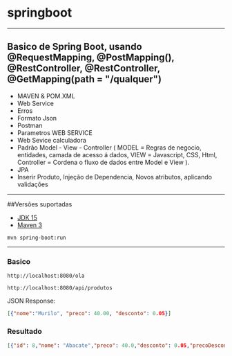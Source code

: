 # springboot
---
Basico de Spring Boot, usando @RequestMapping, @PostMapping(), @RestController, @RestController, @GetMapping(path = "/qualquer")
---
- MAVEN & POM.XML
- Web Service
- Erros
-  Formato Json
- Postman
- Parametros WEB SERVICE
- Web Sevice calculadora
- Padrão Model - View - Controller ( MODEL = Regras de negocio, entidades, camada de acesso á dados, VIEW = Javascript, CSS, Html, Controller = Cordena o fluxo de dados entre Model e View ).
- JPA
- Inserir Produto, Injeção de Dependencia, Novos atributos, aplicando validações
--------
##Versões suportadas

- [JDK 15](https://www.oracle.com/java/technologies/javase/jdk15-archive-downloads.html)
- [Maven 3](https://maven.apache.org)

```shell
mvn spring-boot:run
```

--------

### Basico

```
http://localhost:8080/ola
```

```
http://localhost:8080/api/produtos
```

JSON Response:

```json
[{"nome":"Murilo", "preco": 40.00, "desconto": 0.05}]
```
### Resultado
```json
[{"id": 8,"nome": "Abacate","preco": 40.0,"desconto": 0.05,"precoDesconto": 38.0}]
```


